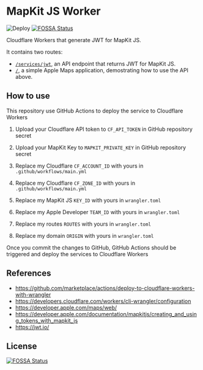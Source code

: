 # MapKit JS Worker

![Deploy](https://github.com/tsekityam/mapkitjs-worker/workflows/Deploy/badge.svg)
[![FOSSA Status](https://app.fossa.com/api/projects/git%2Bgithub.com%2Ftsekityam%2Fmapkitjs-worker.svg?type=shield)](https://app.fossa.com/projects/git%2Bgithub.com%2Ftsekityam%2Fmapkitjs-worker?ref=badge_shield)

Cloudflare Workers that generate JWT for MapKit JS.

It contains two routes:

- [`/services/jwt`](https://mapkitjs.kytse.com/services/jwt), an API endpoint that returns JWT for MapKit JS.
- [`/`](https://mapkitjs.kytse.com/), a simple Apple Maps application, demostrating how to use the API above.

## How to use

This repository use GitHub Actions to deploy the service to Cloudflare Workers

1. Upload your Cloudflare API token to `CF_API_TOKEN` in GitHub repository secret

2. Upload your MapKit Key to `MAPKIT_PRIVATE_KEY` in GitHub repository secret

3. Replace my Cloudflare `CF_ACCOUNT_ID` with yours in `.github/workflows/main.yml`

4. Replace my Cloudflare `CF_ZONE_ID` with yours in `.github/workflows/main.yml`

5. Replace my MapKit JS `KEY_ID` with yours in `wrangler.toml`

6. Replace my Apple Developer `TEAM_ID` with yours in `wrangler.toml`

7. Replace my routes `ROUTES` with yours in `wrangler.toml`

8. Replace my domain `ORIGIN` with yours in `wrangler.toml`

Once you commit the changes to GitHub, GitHub Actions should be triggered and deploy the services to Cloudflare Workers

## References

- https://github.com/marketplace/actions/deploy-to-cloudflare-workers-with-wrangler
- https://developers.cloudflare.com/workers/cli-wrangler/configuration
- https://developer.apple.com/maps/web/
- https://developer.apple.com/documentation/mapkitjs/creating_and_using_tokens_with_mapkit_js
- https://jwt.io/

## License

[![FOSSA Status](https://app.fossa.com/api/projects/git%2Bgithub.com%2Ftsekityam%2Fmapkitjs-worker.svg?type=large)](https://app.fossa.com/projects/git%2Bgithub.com%2Ftsekityam%2Fmapkitjs-worker?ref=badge_large)
